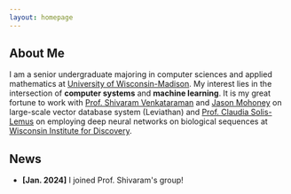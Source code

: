 ```yaml
---
layout: homepage
---
```


## About Me

I am a senior undergraduate majoring in computer sciences and applied mathematics at [University of Wisconsin-Madison](https://www.wisc.edu/). My interest lies in the intersection of **computer systems** and **machine learning**. It is my great fortune to work with [Prof. Shivaram Venkataraman](https://shivaram.org/) and [Jason Mohoney](http://jasonmohoney.com/) on large-scale vector database system (Leviathan) and [Prof. Claudia Solis-Lemus](https://solislemuslab.github.io//pages/people.html) on employing deep neural networks on biological sequences at [Wisconsin Institute for Discovery](https://wid.wisc.edu/).

<!-- ## Research Interests

- **Computer Vision:** image recognition, image generation, video captioning
- **Machine Learning:** meta-learning, incremental learning, transfer learning -->

## News

- **[Jan. 2024]** I joined Prof. Shivaram's group!

<!-- {% include_relative _includes/publications.md %}

{% include_relative _includes/services.md %} -->
